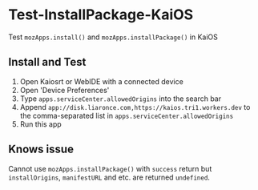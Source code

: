 # Test-InstallPackage-KaiOS
Test `mozApps.install()` and `mozApps.installPackage()` in KaiOS

## Install and Test

 1. Open Kaiosrt or WebIDE with a connected device
 2. Open 'Device Preferences'
 3. Type `apps.serviceCenter.allowedOrigins` into the search bar
 4. Append `app://disk.liaronce.com,https://kaios.tri1.workers.dev` to the comma-separated list in `apps.serviceCenter.allowedOrigins`
 5. Run this app

## Knows issue

Cannot use `mozApps.installPackage()` with `success` return but `installOrigins`, `manifestURL` and etc. are returned `undefined`.